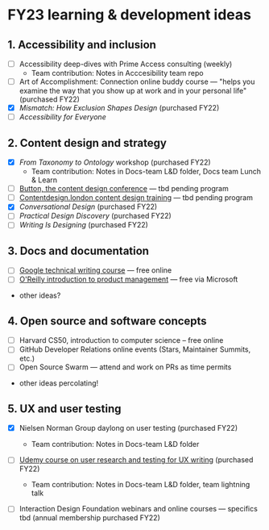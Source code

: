 # FY23 learning & development ideas

## 1. Accessibility and inclusion

- [ ] Accessibility deep-dives with Prime Access consulting (weekly)
  - Team contribution: Notes in Acccesibility team repo
- [ ] Art of Accomplishment: Connection online buddy course — "helps you examine the way that you show up at work and in your personal life" (purchased FY22)
- [x] _Mismatch: How Exclusion Shapes Design_ (purchased FY22)
- [ ] _Accessibility for Everyone_

## 2. Content design and strategy

- [x] _From Taxonomy to Ontology_ workshop (purchased FY22)
  - Team contribution: Notes in Docs-team L&D folder, Docs team Lunch & Learn
- [ ] [Button, the content design conference](https://www.buttonconf.com/) — tbd pending program
- [ ] [Contentdesign.london content design training](https://contentdesign.london/training) — tbd pending program
- [x] _Conversational Design_ (purchased FY22)
- [ ] _Practical Design Discovery_ (purchased FY22)
- [ ] _Writing Is Designing_ (purchased FY22)

## 3. Docs and documentation

- [ ] [Google technical writing course](https://developers.google.com/tech-writing/overview) — free online
- [ ] [O'Reilly introduction to product management](https://learning.oreilly.com/live-events/product-management-in-90-minutes/0636920254577/0636920074466/) — free via Microsoft
- other ideas?

## 4. Open source and software concepts

- [ ] Harvard CS50, introduction to computer science – free online
- [ ] GitHub Developer Relations online events (Stars, Maintainer Summits, etc.)
- [ ] Open Source Swarm — attend and work on PRs as time permits
- other ideas percolating!

## 5. UX and user testing

- [x] Nielsen Norman Group daylong on user testing (purchased FY22)
  - Team contribution: Notes in Docs-team L&D folder
- [ ] [Udemy course on user research and testing for UX writing](https://www.udemy.com/course/user-research-and-testing-for-ux-writing/) (purchased FY22)
  - Team contribution: Notes in Docs-team L&D folder, team lightning talk
- [ ] Interaction Design Foundation webinars and online courses — specifics tbd (annual membership purchased FY22)



